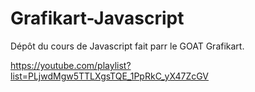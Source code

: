 # Grafikart-Javascript

Dépôt du cours de Javascript fait parr le GOAT Grafikart.

https://youtube.com/playlist?list=PLjwdMgw5TTLXgsTQE_1PpRkC_yX47ZcGV
